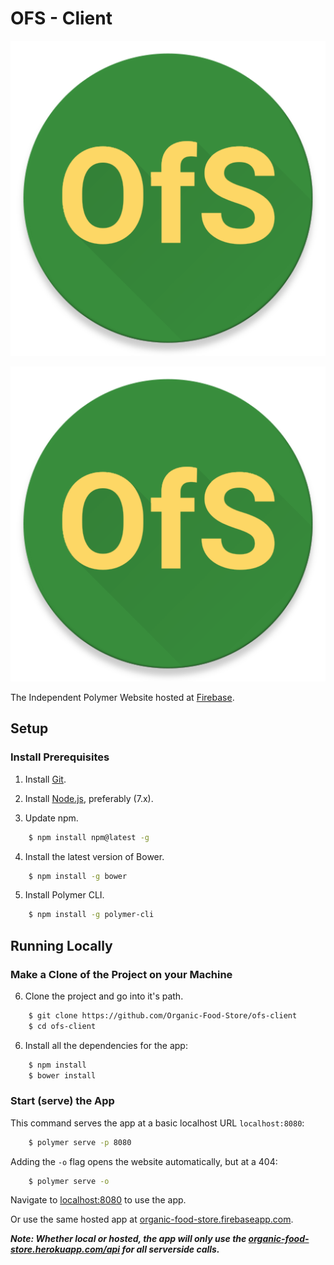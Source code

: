 # OFS - Client

<img style="text-align: center;" src="https://raw.githubusercontent.com/Organic-Food-Store/ofs-client/master/images/logo.png" alt="OFS Logo">

![OFS Logo](https://raw.githubusercontent.com/Organic-Food-Store/ofs-client/master/images/logo.png)

The Independent Polymer Website hosted at [Firebase](organic-food-store.firebaseapp.com).

## Setup

### Install Prerequisites

1. Install [Git](https://git-scm.com/downloads).

2. Install [Node.js](https://nodejs.org/en/download/current), preferably (7.x).

3. Update npm.
```sh
    $ npm install npm@latest -g
```

4. Install the latest version of Bower.
```sh
    $ npm install -g bower
```

5. Install Polymer CLI.
```sh
    $ npm install -g polymer-cli
```

## Running Locally

### Make a Clone of the Project on your Machine

6. Clone the project and go into it's path.
```sh
    $ git clone https://github.com/Organic-Food-Store/ofs-client
    $ cd ofs-client
```

6. Install all the dependencies for the app:
```sh
    $ npm install
    $ bower install
```

### Start (serve) the App

This command serves the app at a basic localhost URL `localhost:8080`:
```sh
    $ polymer serve -p 8080
```

Adding the `-o` flag opens the website automatically, but at a 404:
```sh
    $ polymer serve -o
```
Navigate to [localhost:8080](http://localhost:8080) to use the app.

Or use the same hosted app at [organic-food-store.firebaseapp.com](organic-food-store.firebaseapp.com).

***Note: Whether local or hosted, the app will only use the [organic-food-store.herokuapp.com/api](https://organic-food-store.herokuapp.com/api) for all serverside calls.***
